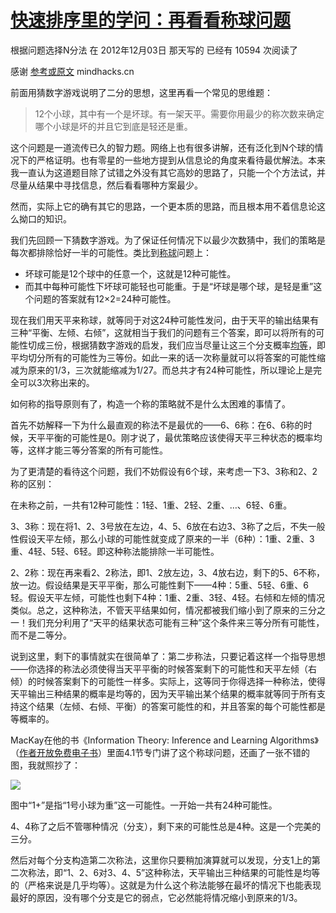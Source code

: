 # [快速排序里的学问：再看看称球问题][0]

 根据问题选择N分法 在 2012年12月03日 那天写的 已经有 10594 次阅读了

感谢 [参考或原文][1] mindhacks.cn 



前面用猜数字游戏说明了二分的思想，这里再看一个常见的思维题：

> 12个小球，其中有一个是坏球。有一架天平。需要你用最少的称次数来确定哪个小球是坏的并且它到底是轻还是重。

这个问题是一道流传已久的智力题。网络上也有很多讲解，还有泛化到N个球的情况下的严格证明。也有零星的一些地方提到从信息论的角度来看待最优解法。本来我一直认为这道题目除了试错之外没有其它高妙的思路了，只能一个个方法试，并尽量从结果中寻找信息，然后看看哪种方案最少。

然而，实际上它的确有其它的思路，一个更本质的思路，而且根本用不着信息论这么拗口的知识。

我们先回顾一下猜数字游戏。为了保证任何情况下以最少次数猜中，我们的策略是每次都排除恰好一半的可能性。类比到[称球][2]问题上：

* 坏球可能是12个球中的任意一个，这就是12种可能性。
* 而其中每种可能性下坏球可能轻也可能重。于是“坏球是哪个球，是轻是重”这个问题的答案就有12×2=24种可能性。

现在我们用天平来称球，就等同于对这24种可能性发问，由于天平的输出结果有三种“平衡、左倾、右倾”，这就相当于我们的问题有三个答案，即可以将所有的可能性切成三份，根据猜数字游戏的启发，我们应当尽量让这三个分支概率[均等][3]，即平均切分所有的可能性为三等份。如此一来的话一次称量就可以将答案的可能性缩减为原来的1/3，三次就能缩减为1/27。而总共才有24种可能性，所以理论上是完全可以3次称出来的。

如何称的指导原则有了，构造一个称的策略就不是什么太困难的事情了。

首先不妨解释一下为什么最直观的称法不是最优的——6、6称：在6、6称的时候，天平平衡的可能性是0。刚才说了，最优策略应该使得天平三种状态的概率均等，这样才能三等分答案的所有可能性。

为了更清楚的看待这个问题，我们不妨假设有6个球，来考虑一下3、3称和2、2称的区别：

在未称之前，一共有12种可能性：1轻、1重、2轻、2重、…、6轻、6重。

3、3称：现在将1、2、3号放在左边，4、5、6放在右边3、3称了之后，不失一般性假设天平左倾，那么小球的可能性就变成了原来的一半（6种）：1重、2重、3重、4轻、5轻、6轻。即这种称法能排除一半可能性。

2、2称：现在再来看2、2称法，即1、2放左边，3、4放右边，剩下的5、6不称，放一边。假设结果是天平平衡，那么可能性剩下——4种：5重、5轻、6重、6轻。假设天平左倾，可能性也剩下4种：1重、2重、3轻、4轻。右倾和左倾的情况类似。总之，这种称法，不管天平结果如何，情况都被我们缩小到了原来的三分之一！我们充分利用了“天平的结果状态可能有三种”这个条件来三等分所有可能性，而不是二等分。

说到这里，剩下的事情就实在很简单了：第二步称法，只要记着这样一个指导思想——你选择的称法必须使得当天平平衡的时候答案剩下的可能性和天平左倾（右倾）的时候答案剩下的可能性一样多。实际上，这等同于你得选择一种称法，使得天平输出三种结果的概率是均等的，因为天平输出某个结果的概率就等同于所有支持这个结果（左倾、右倾、平衡）的答案可能性的和，并且答案的每个可能性都是等概率的。

MacKay在他的书《Information Theory: Inference and Learning Algorithms》（[作者开放免费电子书][4]）里面4.1节专门讲了这个称球问题，还画了一张不错的图，我就照抄了：

![][5]

图中“1+”是指“1号小球为重”这一可能性。一开始一共有24种可能性。

4、4称了之后不管哪种情况（分支），剩下来的可能性总是4种。这是一个完美的三分。

然后对每个分支构造第二次称法，这里你只要稍加演算就可以发现，分支1上的第二次称法，即“1、2、6对3、4、5”这种称法，天平输出三种结果的可能性是均等的（严格来说是几乎均等）。这就是为什么这个称法能够在最坏的情况下也能表现最好的原因，没有哪个分支是它的弱点，它必然能将情况缩小到原来的1/3。

[0]: http://www.nowamagic.net/librarys/veda/detail/2388
[1]: http://mindhacks.cn/2008/06/13/why-is-quicksort-so-quick/
[2]: http://www.nowamagic.net/librarys/veda/tag/称球
[3]: http://www.nowamagic.net/librarys/veda/tag/均等
[4]: http://users.aims.ac.za/~mackay/itila/book.html
[5]: ./simg/2012_12_17_01.jpg